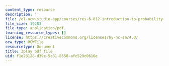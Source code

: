 ```yaml
---
content_type: resource
description: ''
file: /ol-ocw-studio-app/courses/res-6-012-introduction-to-probability-spring-2018/f1e23128d39e5c818558afc529c0616e_RgGFvOpcQXY.pdf
file_size: 19283
file_type: application/pdf
learning_resource_types: []
license: https://creativecommons.org/licenses/by-nc-sa/4.0/
ocw_type: OCWFile
resourcetype: Document
title: 3play pdf file
uid: f1e23128-d39e-5c81-8558-afc529c0616e
---
```

